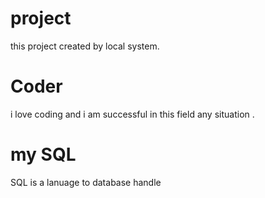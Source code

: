 # project 
this project created by local system.
# Coder 
i love  coding and i am successful in this field any situation .
# my SQL 
SQL is a lanuage to database handle